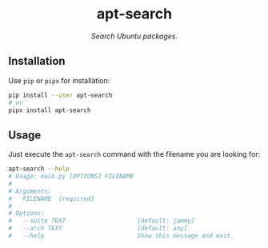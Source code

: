 <p align="center"><h1 align="center">apt-search</h1></p>
<p align="center"><em>Search Ubuntu packages.</em></p>

## Installation

Use `pip` or `pipx` for installation:

```bash
pip install --user apt-search
# or
pipx install apt-search
```

## Usage

Just execute the `apt-search` command with the filename you are looking for:

```bash
apt-search --help
# Usage: main.py [OPTIONS] FILENAME
#
# Arguments:
#   FILENAME  [required]
#
# Options:
#   --suite TEXT                    [default: jammy]
#   --arch TEXT                     [default: any]
#   --help                          Show this message and exit.
```
